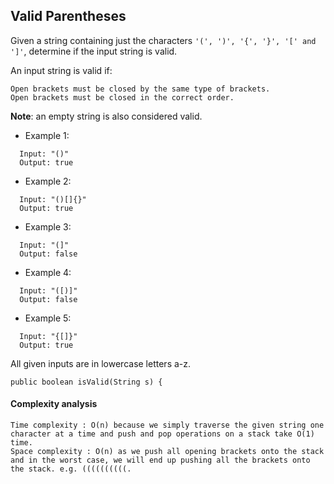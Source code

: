 ## Valid Parentheses

Given a string containing just the characters ```'(', ')', '{', '}', '[' and ']'```, determine if the input string is valid.

An input string is valid if:

    Open brackets must be closed by the same type of brackets.
    Open brackets must be closed in the correct order.

**Note**: an empty string is also considered valid.

* Example 1:
```
  Input: "()"
  Output: true
```
* Example 2:
```
  Input: "()[]{}"
  Output: true
```
* Example 3:
```
  Input: "(]"
  Output: false
```
* Example 4:
```
  Input: "([)]"
  Output: false
```
* Example 5:
```
  Input: "{[]}"
  Output: true
```
All given inputs are in lowercase letters a-z.


```{java}
public boolean isValid(String s) {
```



#### Complexity analysis

    Time complexity : O(n) because we simply traverse the given string one character at a time and push and pop operations on a stack take O(1) time.
    Space complexity : O(n) as we push all opening brackets onto the stack and in the worst case, we will end up pushing all the brackets onto the stack. e.g. ((((((((((.
